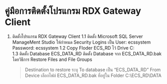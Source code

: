 คู่มือการติดตั้งโปรแกรม RDX Gateway Client
================

1. ติดตั้งโปรแกรม RDX Gateway Client 
1.1	ติดตั้ง Microsoft SQL Server ManageMent Studio
   	ให้กำหนด Security Logins เป็น User: ecssystem Password: ecssystem
1.2	Copy Floder ECS_RD ไว้ Drive C:\
1.3	ติดตั้ง Database ECS_DATA_RD
ติดตั้ง Database จาก ECS_DATA_RD.bak โดยวิธีการ Restore Files and File Groups 
     > Destination to restore ระบุ To database เป็น “ECS_DATA_RD” 
     > From Device เลือกไฟล์ ECS_DATA_RD.bak ที่อยู่ใน Folder C:\ECS_RD\DATA
<!--stackedit_data:
eyJoaXN0b3J5IjpbMjM0MDcwNzA3LDEzMTkzODEzMDgsLTE2OD
QzMjUxMDBdfQ==
-->